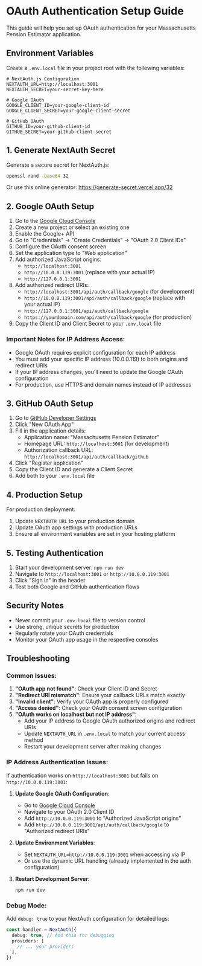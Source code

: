 # OAuth Authentication Setup Guide

This guide will help you set up OAuth authentication for your Massachusetts Pension Estimator application.

## Environment Variables

Create a `.env.local` file in your project root with the following variables:

```env
# NextAuth.js Configuration
NEXTAUTH_URL=http://localhost:3001
NEXTAUTH_SECRET=your-secret-key-here

# Google OAuth
GOOGLE_CLIENT_ID=your-google-client-id
GOOGLE_CLIENT_SECRET=your-google-client-secret

# GitHub OAuth
GITHUB_ID=your-github-client-id
GITHUB_SECRET=your-github-client-secret
```

## 1. Generate NextAuth Secret

Generate a secure secret for NextAuth.js:

```bash
openssl rand -base64 32
```

Or use this online generator: https://generate-secret.vercel.app/32

## 2. Google OAuth Setup

1. Go to the [Google Cloud Console](https://console.cloud.google.com/)
2. Create a new project or select an existing one
3. Enable the Google+ API
4. Go to "Credentials" → "Create Credentials" → "OAuth 2.0 Client IDs"
5. Configure the OAuth consent screen
6. Set the application type to "Web application"
7. Add authorized JavaScript origins:
   - `http://localhost:3001`
   - `http://10.0.0.119:3001` (replace with your actual IP)
   - `http://127.0.0.1:3001`
8. Add authorized redirect URIs:
   - `http://localhost:3001/api/auth/callback/google` (for development)
   - `http://10.0.0.119:3001/api/auth/callback/google` (replace with your actual IP)
   - `http://127.0.0.1:3001/api/auth/callback/google`
   - `https://yourdomain.com/api/auth/callback/google` (for production)
9. Copy the Client ID and Client Secret to your `.env.local` file

### Important Notes for IP Address Access:
- Google OAuth requires explicit configuration for each IP address
- You must add your specific IP address (10.0.0.119) to both origins and redirect URIs
- If your IP address changes, you'll need to update the Google OAuth configuration
- For production, use HTTPS and domain names instead of IP addresses

## 3. GitHub OAuth Setup

1. Go to [GitHub Developer Settings](https://github.com/settings/developers)
2. Click "New OAuth App"
3. Fill in the application details:
   - Application name: "Massachusetts Pension Estimator"
   - Homepage URL: `http://localhost:3001` (for development)
   - Authorization callback URL: `http://localhost:3001/api/auth/callback/github`
4. Click "Register application"
5. Copy the Client ID and generate a Client Secret
6. Add both to your `.env.local` file

## 4. Production Setup

For production deployment:

1. Update `NEXTAUTH_URL` to your production domain
2. Update OAuth app settings with production URLs
3. Ensure all environment variables are set in your hosting platform

## 5. Testing Authentication

1. Start your development server: `npm run dev`
2. Navigate to `http://localhost:3001` or `http://10.0.0.119:3001`
3. Click "Sign In" in the header
4. Test both Google and GitHub authentication flows

## Security Notes

- Never commit your `.env.local` file to version control
- Use strong, unique secrets for production
- Regularly rotate your OAuth credentials
- Monitor your OAuth app usage in the respective consoles

## Troubleshooting

### Common Issues:

1. **"OAuth app not found"**: Check your Client ID and Secret
2. **"Redirect URI mismatch"**: Ensure your callback URLs match exactly
3. **"Invalid client"**: Verify your OAuth app is properly configured
4. **"Access denied"**: Check your OAuth consent screen configuration
5. **"OAuth works on localhost but not IP address"**:
   - Add your IP address to Google OAuth authorized origins and redirect URIs
   - Update `NEXTAUTH_URL` in `.env.local` to match your current access method
   - Restart your development server after making changes

### IP Address Authentication Issues:

If authentication works on `http://localhost:3001` but fails on `http://10.0.0.119:3001`:

1. **Update Google OAuth Configuration**:
   - Go to [Google Cloud Console](https://console.cloud.google.com/)
   - Navigate to your OAuth 2.0 Client ID
   - Add `http://10.0.0.119:3001` to "Authorized JavaScript origins"
   - Add `http://10.0.0.119:3001/api/auth/callback/google` to "Authorized redirect URIs"

2. **Update Environment Variables**:
   - Set `NEXTAUTH_URL=http://10.0.0.119:3001` when accessing via IP
   - Or use the dynamic URL handling (already implemented in the auth configuration)

3. **Restart Development Server**:
   ```bash
   npm run dev
   ```

### Debug Mode:

Add `debug: true` to your NextAuth configuration for detailed logs:

```typescript
const handler = NextAuth({
  debug: true, // Add this for debugging
  providers: [
    // ... your providers
  ],
})
``` 